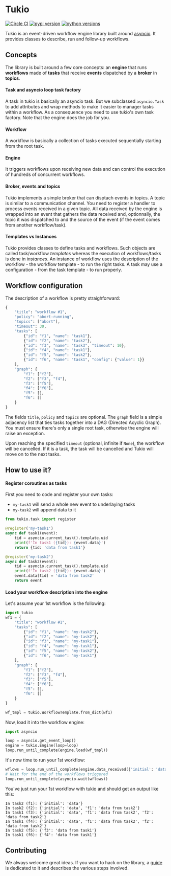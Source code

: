 # Tukio

[![Circle CI](https://img.shields.io/circleci/project/surycat/tukio/master.svg)](https://circleci.com/gh/surycat/tukio)
[![pypi version](http://img.shields.io/pypi/v/tukio.svg)](https://pypi.python.org/pypi/tukio)
[![python versions](https://img.shields.io/pypi/pyversions/tukio.svg)](https://pypi.python.org/pypi/tukio/)

Tukio is an event-driven workflow engine library built around [asyncio](https://docs.python.org/3/library/asyncio.html). It provides classes
to describe, run and follow-up workflows.

## Concepts

The library is built around a few core concepts: an **engine** that runs
**workflows** made of **tasks** that receive **events** dispatched by a
**broker** in **topics**.

#### Task and asyncio loop task factory
A task in tukio is basically an asyncio task. But we subclassed `asyncio.Task`
to add attributes and wrap methods to make it easier to manager tasks within a
workflow.
As a consequence you need to use tukio's own task factory. Note that the engine
does the job for you.

#### Workflow
A workflow is basically a collection of tasks executed sequentially starting
from the root task.

#### Engine
It triggers workflows upon receiving new data and can control the execution of
hundreds of concurrent workflows.

#### Broker, events and topics
Tukio implements a simple broker that can disptach events in topics. A topic
is similar to a communication channel. You need to register a handler to
process events received in a given topic.
All data received by the engine is wrapped into an event that gathers the data
received and, optionnally, the topic it was dispatched to and the source of the
event (if the event comes from another workflow/task).

#### Templates vs Instances
Tukio provides classes to define tasks and workflows. Such objects are called
task/workflow _templates_ whereas the execution of workflows/tasks is done in
_instances_. An instance of workflow uses the description of the workflow - the
workflow template - to run the right tasks. A task may use a configuration -
from the task template - to run properly.

## Workflow configuration

The description of a workflow is pretty straighforward:
```python
{
    "title": "workflow #1",
    "policy": "abort-running",
    "topics": ["abort"],
    "timeout": 30,
    "tasks": [
        {"id": "f1", "name": "task1"},
        {"id": "f2", "name": "task2"},
        {"id": "f3", "name": "task3", "timeout": 10},
        {"id": "f4", "name": "task1"},
        {"id": "f5", "name": "task2"},
        {"id": "f6", "name": "task1", "config": {"value": 1}}
    ],
    "graph": {
        "f1": ["f2"],
        "f2": ["f3", "f4"],
        "f3": ["f5"],
        "f4": ["f6"],
        "f5": [],
        "f6": []
    }
}
```
The fields `title`, `policy` and `topics` are optional. The `graph` field is a
simple adjacency list that ties tasks together into a DAG (Directed Acyclic
Graph). You must ensure there's only a single root task, otherwise the engine
will raise an exception.

Upon reaching the specified `timeout` (optional, infinite if `None`), the workflow will be cancelled. If it is a task, the task will be cancelled and Tukio will move on to the next tasks.

## How to use it?

#### Register coroutines as tasks

First you need to code and register your own tasks:
* `my-task1` will send a whole new event to underlaying tasks
* `my-task2` will append data to it

```python
from tukio.task import register

@register('my-task1')
async def task1(event):
    tid = asyncio.current_task().template.uid
    print(f'In task1 ({tid}): {event.data}')
    return {tid: 'data from task1'}

@register('my-task2')
async def task2(event):
    tid = asyncio.current_task().template.uid
    print(f'In task2 ({tid}): {event.data}')
    event.data[tid] = 'data from task2'
    return event
```

#### Load your workflow description into the engine

Let's assume your 1st workflow is the following:
```python
import tukio
wf1 = {
    "title": "workflow #1",
    "tasks": [
        {"id": "f1", "name": "my-task2"},
        {"id": "f2", "name": "my-task2"},
        {"id": "f3", "name": "my-task1"},
        {"id": "f4", "name": "my-task1"},
        {"id": "f5", "name": "my-task2"},
        {"id": "f6", "name": "my-task1"}
    ],
    "graph": {
        "f1": ["f2"],
        "f2": ["f3", "f4"],
        "f3": ["f5"],
        "f4": ["f6"],
        "f5": [],
        "f6": []
    }
}

wf_tmpl = tukio.WorkflowTemplate.from_dict(wf1)
```

Now, load it into the workflow engine:
```python
import asyncio

loop = asyncio.get_event_loop()
engine = tukio.Engine(loop=loop)
loop.run_until_complete(engine.load(wf_tmpl))
```

It's now time to run your 1st workflow:
```python
wflows = loop.run_until_complete(engine.data_received({'initial': 'data'}))
# Wait for the end of the workflows triggered
loop.run_until_complete(asyncio.wait(wflows))
```

You've just run your 1st workflow with tukio and should get an output like this:
```
In task2 (f1): {'initial': 'data'}
In task2 (f2): {'initial': 'data', 'f1': 'data from task2'}
In task1 (f3): {'initial': 'data', 'f1': 'data from task2', 'f2': 'data from task2'}
In task1 (f4): {'initial': 'data', 'f1': 'data from task2', 'f2': 'data from task2'}
In task2 (f5): {'f3': 'data from task1'}
In task1 (f6): {'f4': 'data from task1'}
```

## Contributing

We always welcome great ideas. If you want to hack on the library, a [guide](CONTRIBUTING.md) is dedicated to it and describes the various steps involved.
